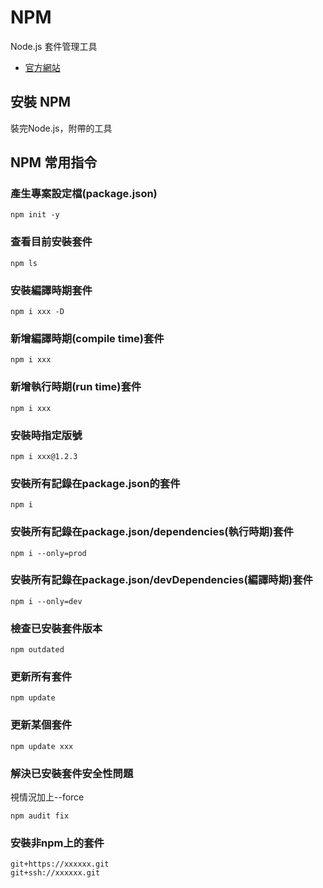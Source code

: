 # NPM

Node.js 套件管理工具
- [官方網站](https://www.npmjs.com/)

## 安裝 NPM

裝完Node.js，附帶的工具

## NPM 常用指令

### 產生專案設定檔(package.json)

```
npm init -y
```

### 查看目前安裝套件

```
npm ls
```

### 安裝編譯時期套件

```
npm i xxx -D
```

### 新增編譯時期(compile time)套件

```
npm i xxx
```

### 新增執行時期(run time)套件

```
npm i xxx
```

### 安裝時指定版號

```
npm i xxx@1.2.3
```

### 安裝所有記錄在package.json的套件

```
npm i
```

### 安裝所有記錄在package.json/dependencies(執行時期)套件

```
npm i --only=prod
```

### 安裝所有記錄在package.json/devDependencies(編譯時期)套件

```
npm i --only=dev
```

### 檢查已安裝套件版本

```
npm outdated
```

### 更新所有套件

```
npm update
```

### 更新某個套件

```
npm update xxx
```

### 解決已安裝套件安全性問題
視情況加上--force
```
npm audit fix
```

### 安裝非npm上的套件
```
git+https://xxxxxx.git
git+ssh://xxxxxx.git
```
